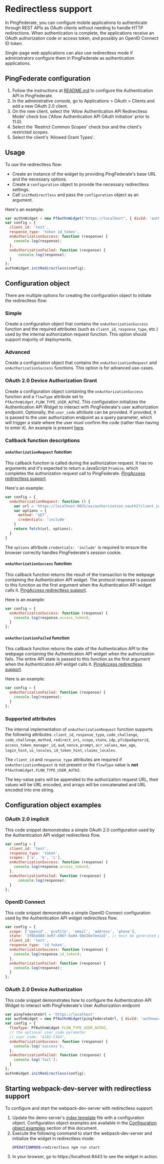 # Redirectless support
In PingFederate, you can configure mobile applications to authenticate through REST APIs as OAuth clients without needing to handle HTTP redirections. When authentication is complete, the applications receive an OAuth authorization code or access token, and possibly an OpenID Connect ID token.

Single-page web applications can also use redirectless mode if administrators configure them in PingFederate as authentication applications.
## PingFederate configuration
1. Follow the instructions at [README.md](../README.md#pingfederate-configuration) to configure the Authentication API in PingFederate.
1. In the administrative console, go to Applications > OAuth > Clients and add a new OAuth 2.0 client.
1. On the new client, select the 'Allow Authentication API Redirectless Mode' check box ('Allow Authentication API OAuth Initiation' prior to 11.0).
1. Select the 'Restrict Common Scopes' check box and the client's restricted scopes.
1. Select the client's 'Allowed Grant Types'.

## Usage
To use the redirectless flow:
- Create an instance of the widget by providing PingFederate's base URL and the necessary options.
- Create a `configuration` object to provide the necessary redirectless settings. 
- Call `initRedirectless` and pass the `configuration` object as an argument.

Here's an example: 
```javascript
var authnWidget = new PfAuthnWidget("https://localhost", { divId: 'authnwidget' });
var config = {
  client_id: 'test',
  response_type: 'token id_token',
  onAuthorizationSuccess: function (response) {
    console.log(response);
  },
  onAuthorizationFailed: function (response) {
      console.log(response);
  }
};
authnWidget.initRedirectless(config);
```
## Configuration object
There are multiple options for creating the configuration object to initiate the redirectless flow:
### Simple
Create a configuration object that contains the `onAuthorizationSuccess` function and the required attributes (such as `client_id`, `response_type`, etc.) used by the internal authorization request function.
This option should support majority of deployments.
### Advanced
Create a configuration object that contains the `onAuthorizationRequest` and `onAuthorizationSuccess` functions. This option is for advanced use-cases.
### OAuth 2.0 Device Authorization Grant
Create a configuration object containing the `onAuthorizationSuccess` function and a `flowType` attribute set to `PfAuthnWidget.FLOW_TYPE_USER_AUTHZ`. This configuration initializes the Authentication API Widget to interact with PingFederate's user authorization endpoint. Optionally, the `user_code` attribute can be provided. If provided, it is passed to the user authorization endpoint as a query parameter, which will trigger a state where the user must confirm the code (rather than having to enter it). An example is present [here](#oauth-20-device-authorization).

### Callback function descriptions
#### `onAuthorizationRequest` function
This callback function is called during the authorization request. It has no arguments and it's expected to return a JavaScript `Promise`, which completes the authorization request call to PingFederate.
[PingAccess redirectless support](/docs/pingaccessRedirectless.md).

Here's an example:
```javascript
var config = {
  onAuthorizationRequest: function () {
    var url = 'https://localhost:9031/as/authorization.oauth2?client_id=test&response_type=token&response_mode=pi.flow'
    var options = {
      method: 'GET',
      credentials: 'include'
    }
    return fetch(url, options);
  }
}
```
The `options` attribute `credentials: 'include'` is required to ensure the browser correctly handles PingFederate's session cookie.

#### `onAuthorizationSuccess` function
This callback function returns the result of the transaction to the webpage containing the Authentication API widget. The protocol response is passed to this function as the first argument when the Authentication API widget calls it.
[PingAccess redirectless support](/docs/pingaccessRedirectless.md).

Here is an example: 
```js
var config = {
  onAuthorizationSuccess: function (response) {
    console.log(response.access_token);
  }
};
```

#### `onAuthorizationFailed` function
This callback function returns the state of the Authentication API to the webpage containing the Authentication API widget when the authorization fails. The entire API state is passed to this function as the first argument when the Authentication API widget calls it.
[PingAccess redirectless support](/docs/pingaccessRedirectless.md).

Here is an example:
```js
var config = {
  onAuthorizationFailed: function (response) {
    console.log(response);
  }
};
```

### Supported attributes
The internal implementation of `onAuthorizationRequest` function supports the following attributes: `client_id`, `response_type`, `code_challenge`, `code_challenge_method`, `redirect_uri`, `scope`, `state`, `idp`, `pfidpadapterid`, `access_token_manager_id`, `aud`, `nonce`, `prompt`, `acr_values`, `max_age`, `login_hint`, `ui_locales`, `id_token_hint`, `claims_locales`.

The `client_id` and `response_type` attributes are required if `onAuthorizationRequest` is not present or the `flowType` value is __not__ `PfAuthnWidget.FLOW_TYPE_USER_AUTHZ`.

The key-value pairs will be appended to the authorization request URL, their values will be URL encoded, and arrays will be concatenated and URL encoded into one string.

## Configuration object examples
### OAuth 2.0 implicit
This code snippet demonstrates a simple OAuth 2.0 configuration used by the Authentication API widget redirectless flow.
```javascript
var config = {
  client_id: 'test',
  response_type: 'token',
  scopes: ['a', 'b', 'c'],
  onAuthorizationSuccess: function (response) {
    console.log(response.access_token);
  },
  onAuthorizationFailed: function (response) {
      console.log(response);
  }
};
```
### OpenID Connect
This code snippet demonstrates a simple OpenID Connect configuration used by the Authentication API widget redirectless flow.
```javascript
var config = {
  scope: ['openid', 'profile', 'email', 'address', 'phone'],
  state: '3f05dd88-3e97-496f-ba04-50e36e7ee1a5', // must be generated per each request.
  client_id: 'test',
  response_type: 'id_token',
  onAuthorizationSuccess: function (response) {
    console.log(response.id_token);
  },
  onAuthorizationFailed: function (response) {
    console.log(response);
  }
};
```

### OAuth 2.0 Device Authorization
This code snippet demonstrates how to configure the Authentication API Widget to interact with PingFederate's User Authorization endpoint
```js
var pingfederateUrl = 'https://localhost'
var authnWidget = new PfAuthnWidget(pingfederateUrl, { divId: 'authnwidget' });
var config = {
  flowType: PfAuthnWidget.FLOW_TYPE_USER_AUTHZ,
  // the optional user_code parameter
  // user_code: "A1B2-C3D4",
  onAuthorizationSuccess: function (response) {
    console.log('success');
  },
  onAuthorizationFailed: function (response) {
    console.log('fail');
  }
};
authnWidget.initRedirectless(config);
```

## Starting webpack-dev-server with redirectless support
To configure and start the webpack-dev-server with redirectless support:
1. Update the demo server's [index template](../demo-server/templates/index-template.handlebars) file with a configuration object. Configuration object examples are available in the [Configuration object examples](#configuration-object-examples) section of this document.
1. Execute the following command to start the webpack-dev-server and initialize the widget in redirectless mode:
    ```bash
    OPERATIONMODE=redirectless npm run start
    ```
1. In your browser, go to https://localhost:8443 to see the widget in action.

